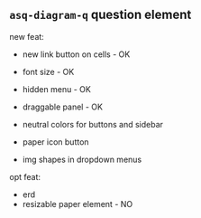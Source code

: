 ## `asq-diagram-q` question element


new feat:

- new link button on cells - OK
- font size - OK
- hidden menu - OK
- draggable panel - OK

- neutral colors for buttons and sidebar
- paper icon button
- img shapes in dropdown menus

opt feat:

- erd 
- resizable paper element - NO